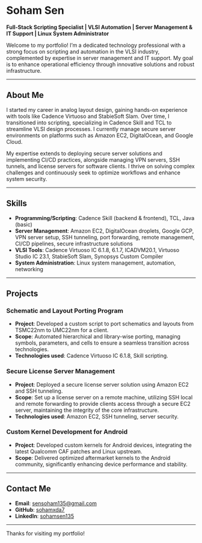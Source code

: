 # Soham Sen  
**Full-Stack Scripting Specialist | VLSI Automation | Server Management & IT Support | Linux System Administrator**

Welcome to my portfolio! I’m a dedicated technology professional with a strong focus on scripting and automation in the VLSI industry, complemented by expertise in server management and IT support. My goal is to enhance operational efficiency through innovative solutions and robust infrastructure.

---

## About Me  
I started my career in analog layout design, gaining hands-on experience with tools like Cadence Virtuoso and StabieSoft Slam. Over time, I transitioned into scripting, specializing in Cadence Skill and TCL to streamline VLSI design processes. I currently manage secure server environments on platforms such as Amazon EC2, DigitalOcean, and Google Cloud.

My expertise extends to deploying secure server solutions and implementing CI/CD practices, alongside managing VPN servers, SSH tunnels, and license servers for software clients. I thrive on solving complex challenges and continuously seek to optimize workflows and enhance system security.

---

## Skills  
- **Programming/Scripting**: Cadence Skill (backend & frontend), TCL, Java (basic)
- **Server Management**: Amazon EC2, DigitalOcean droplets, Google GCP, VPN server setup, SSH tunneling, port forwarding, remote management, CI/CD pipelines, secure infrastructure solutions
- **VLSI Tools**: Cadence Virtuoso IC 6.1.8, 6.1.7, ICADVM20.1, Virtuoso Studio IC 23.1, StabieSoft Slam, Synopsys Custom Compiler
- **System Administration**: Linux system management, automation, networking

---

## Projects  
### Schematic and Layout Porting Program  
- **Project**: Developed a custom script to port schematics and layouts from TSMC22nm to UMC22nm for a client.  
- **Scope**: Automated hierarchical and library-wise porting, managing symbols, parameters, and cells to ensure a seamless transition across technologies.  
- **Technologies used**: Cadence Virtuoso IC 6.1.8, Skill scripting.

### Secure License Server Management  
- **Project**: Deployed a secure license server solution using Amazon EC2 and SSH tunneling.  
- **Scope**: Set up a license server on a remote machine, utilizing SSH local and remote forwarding to provide clients access through a secure EC2 server, maintaining the integrity of the core infrastructure.  
- **Technologies used**: Amazon EC2, SSH tunneling, server security.

### Custom Kernel Development for Android  
- **Project**: Developed custom kernels for Android devices, integrating the latest Qualcomm CAF patches and Linux upstream.  
- **Scope**: Delivered optimized aftermarket kernels to the Android community, significantly enhancing device performance and stability.  

---

## Contact Me  
- **Email**: [sensoham135@gmail.com](mailto:sensoham135@gmail.com)  
- **GitHub**: [sohamxda7](https://github.com/sohamxda7)  
- **LinkedIn**: [sohamsen135](https://www.linkedin.com/in/sohamsen135)

---

Thanks for visiting my portfolio!
